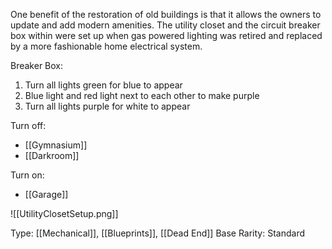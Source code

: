 One benefit of the restoration of old buildings is that it allows the owners to update and add modern amenities. The utility closet and the circuit breaker box within were set up when gas powered lighting was retired and replaced by a more fashionable home electrical system.

Breaker Box:
1. Turn all lights green for blue to appear
2. Blue light and red light next to each other to make purple
3. Turn all lights purple for white to appear

Turn off:
- [[Gymnasium]]
- [[Darkroom]]

Turn on:
- [[Garage]]

![[UtilityClosetSetup.png]]

Type: [[Mechanical]], [[Blueprints]], [[Dead End]]
Base Rarity: Standard